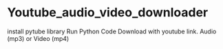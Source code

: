 # Youtube_audio_video_downloader
install pytube library 
Run Python Code
Download with youtube link. Audio (mp3) or Video (mp4)
